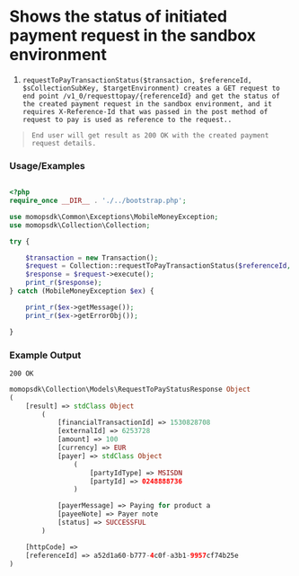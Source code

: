 # Shows the status of initiated payment request in the sandbox environment

1.	`requestToPayTransactionStatus($transaction, $referenceId, $sCollectionSubKey, $targetEnvironment) creates a GET request to end point /v1_0/requesttopay/{referenceId} and get the status of the created payment request in the sandbox environment, and it requires X-Reference-Id that was passed in the post method of request to pay is used as reference to the request..`

> `End user will get result as 200 OK with the created payment request details.`

### Usage/Examples

```php

<?php
require_once __DIR__ . './../bootstrap.php';

use momopsdk\Common\Exceptions\MobileMoneyException;
use momopsdk\Collection\Collection;

try {

    $transaction = new Transaction();
    $request = Collection::requestToPayTransactionStatus($referenceId, $sCollectionSubKey, $targetEnvironment);
    $response = $request->execute();
    print_r($response);
} catch (MobileMoneyException $ex) {

    print_r($ex->getMessage());
    print_r($ex->getErrorObj());

}

```
### Example Output
`200 OK`
```php
momopsdk\Collection\Models\RequestToPayStatusResponse Object
(
    [result] => stdClass Object
        (
            [financialTransactionId] => 1530828708
            [externalId] => 6253728
            [amount] => 100
            [currency] => EUR
            [payer] => stdClass Object
                (
                    [partyIdType] => MSISDN
                    [partyId] => 0248888736
                )

            [payerMessage] => Paying for product a
            [payeeNote] => Payer note
            [status] => SUCCESSFUL
        )

    [httpCode] =>
    [referenceId] => a52d1a60-b777-4c0f-a3b1-9957cf74b25e
)

```